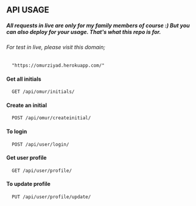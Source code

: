 ## API USAGE


##### All requests in live are only for my family members of course :) But you can also deploy for your usage. That's what this repo is for.
###### For test in live, please visit this domain;
```http
  "https://omurziyad.herokuapp.com/"
```

#### Get all initials

```http
  GET /api/omur/initials/
```

#### Create an initial

```http
  POST /api/omur/createinitial/
```

#### To login

```http
  POST /api/user/login/
```

#### Get user profile

```http
  GET /api/user/profile/
```

#### To update profile

```http
  PUT /api/user/profile/update/
```
